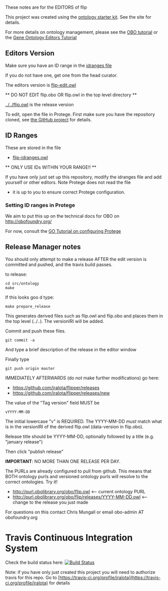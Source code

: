 These notes are for the EDITORS of flip

This project was created using the [ontology starter kit](https://github.com/cmungall/ontology-starter-kit). See the site for details.

For more details on ontology management, please see the [OBO tutorial](https://github.com/jamesaoverton/obo-tutorial) or the [Gene Ontology Editors Tutorial](go-protege-tutorial.readthedocs.io)

## Editors Version

Make sure you have an ID range in the [idranges file](flip-idranges.owl)

If you do not have one, get one from the head curator.

The editors version is [flip-edit.owl](flip-edit.owl)

** DO NOT EDIT flip.obo OR flip.owl in the top level directory **

[../../flip.owl](../../flip.owl) is the release version

To edit, open the file in Protege. First make sure you have the repository cloned, see [the GitHub project](https://github.com/jralota/flipper) for details.

## ID Ranges

These are stored in the file

 * [flip-idranges.owl](flip-idranges.owl)

** ONLY USE IDs WITHIN YOUR RANGE!! **

If you have only just set up this repository, modify the idranges file
and add yourself or other editors. Note Protege does not read the file
- it is up to you to ensure correct Protege configuration.


### Setting ID ranges in Protege

We aim to put this up on the technical docs for OBO on http://obofoundry.org/

For now, consult the [GO Tutorial on configuring Protege](http://go-protege-tutorial.readthedocs.io/en/latest/Entities.html#new-entities)


## Release Manager notes

You should only attempt to make a release AFTER the edit version is
committed and pushed, and the travis build passes.

to release:

    cd src/ontology
    make

If this looks goo
d type:

    make prepare_release

This generates derived files such as flip.owl and flip.obo and places
them in the top level (../..). The versionIRI will be added.

Commit and push these files.

    git commit -a

And type a brief description of the release in the editor window

Finally type

    git push origin master

IMMEDIATELY AFTERWARDS (do *not* make further modifications) go here:

 * https://github.com/jralota/flipper/releases
 * https://github.com/jralota/flipper/releases/new

The value of the "Tag version" field MUST be

    vYYYY-MM-DD

The initial lowercase "v" is REQUIRED. The YYYY-MM-DD *must* match
what is in the versionIRI of the derived flip.owl (data-version in
flip.obo).

Release title should be YYYY-MM-DD, optionally followed by a title (e.g. "january release")

Then click "publish release"

__IMPORTANT__: NO MORE THAN ONE RELEASE PER DAY.

The PURLs are already configured to pull from github. This means that
BOTH ontology purls and versioned ontology purls will resolve to the
correct ontologies. Try it!

 * http://purl.obolibrary.org/obo/flip.owl <-- current ontology PURL
 * http://purl.obolibrary.org/obo/flip/releases/YYYY-MM-DD.owl <-- change to the release you just made

For questions on this contact Chris Mungall or email obo-admin AT obofoundry.org

# Travis Continuous Integration System

Check the build status here: [![Build Status](https://travis-ci.org/jralota/flipper.svg?branch=master)](https://travis-ci.org/jralota/flipper)

Note: if you have only just created this project you will need to authorize travis for this repo. Go to [https://travis-ci.org/profile/jralota](https://travis-ci.org/profile/jralota) for details

